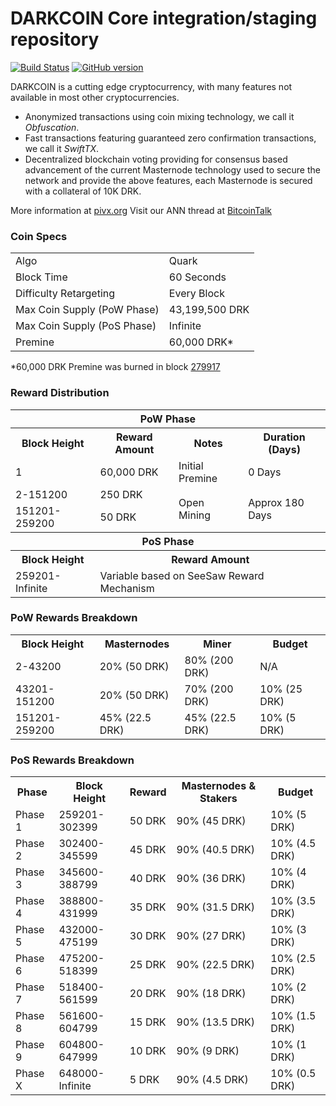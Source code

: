 DARKCOIN Core integration/staging repository
=====================================

[![Build Status](https://travis-ci.org/DARKCOIN-Project/DARKCOIN.svg?branch=master)](https://travis-ci.org/DARKCOIN-Project/DARKCOIN) [![GitHub version](https://badge.fury.io/gh/DARKCOIN-Project%2FDARKCOIN.svg)](https://badge.fury.io/gh/DARKCOIN-Project%2FDARKCOIN)

DARKCOIN is a cutting edge cryptocurrency, with many features not available in most other cryptocurrencies.
- Anonymized transactions using coin mixing technology, we call it _Obfuscation_.
- Fast transactions featuring guaranteed zero confirmation transactions, we call it _SwiftTX_.
- Decentralized blockchain voting providing for consensus based advancement of the current Masternode
  technology used to secure the network and provide the above features, each Masternode is secured
  with a collateral of 10K DRK.

More information at [pivx.org](http://www.pivx.org) Visit our ANN thread at [BitcoinTalk](http://www.bitcointalk.org/index.php?topic=1262920)

### Coin Specs
<table>
<tr><td>Algo</td><td>Quark</td></tr>
<tr><td>Block Time</td><td>60 Seconds</td></tr>
<tr><td>Difficulty Retargeting</td><td>Every Block</td></tr>
<tr><td>Max Coin Supply (PoW Phase)</td><td>43,199,500 DRK</td></tr>
<tr><td>Max Coin Supply (PoS Phase)</td><td>Infinite</td></tr>
<tr><td>Premine</td><td>60,000 DRK*</td></tr>
</table>

*60,000 DRK Premine was burned in block [279917](http://www.presstab.pw/phpexplorer/DARKCOIN/block.php?blockhash=206d9cfe859798a0b0898ab00d7300be94de0f5469bb446cecb41c3e173a57e0)

### Reward Distribution

<table>
<th colspan=4>PoW Phase</th>
<tr><th>Block Height</th><th>Reward Amount</th><th>Notes</th><th>Duration (Days)</th></tr>
<tr><td>1</td><td>60,000 DRK</td><td>Initial Premine</td><td>0 Days</td></tr>
<tr><td>2-151200</td><td>250 DRK</td><td rowspan=2>Open Mining</td><td rowspan=2> Approx 180 Days</td></tr>
<tr><td>151201-259200</td><td>50 DRK</td></tr>
<tr><th colspan=4>PoS Phase</th></tr>
<tr><th>Block Height</th><th colspan=3>Reward Amount</th></tr>
<tr><td>259201-Infinite</td><td colspan=3>Variable based on SeeSaw Reward Mechanism</td></tr>
</table>

### PoW Rewards Breakdown

<table>
<th>Block Height</th><th>Masternodes</th><th>Miner</th><th>Budget</th>
<tr><td>2-43200</td><td>20% (50 DRK)</td><td>80% (200 DRK)</td><td>N/A</td></tr>
<tr><td>43201-151200</td><td>20% (50 DRK)</td><td>70% (200 DRK)</td><td>10% (25 DRK)</td></tr>
<tr><td>151201-259200</td><td>45% (22.5 DRK)</td><td>45% (22.5 DRK)</td><td>10% (5 DRK)</td></tr>
</table>

### PoS Rewards Breakdown

<table>
<th>Phase</th><th>Block Height</th><th>Reward</th><th>Masternodes & Stakers</th><th>Budget</th>
<tr><td>Phase 1</td><td>259201-302399</td><td>50 DRK</td><td>90% (45 DRK)</td><td>10% (5 DRK)</td></tr>
<tr><td>Phase 2</td><td>302400-345599</td><td>45 DRK</td><td>90% (40.5 DRK)</td><td>10% (4.5 DRK)</td></tr>
<tr><td>Phase 3</td><td>345600-388799</td><td>40 DRK</td><td>90% (36 DRK)</td><td>10% (4 DRK)</td></tr>
<tr><td>Phase 4</td><td>388800-431999</td><td>35 DRK</td><td>90% (31.5 DRK)</td><td>10% (3.5 DRK)</td></tr>
<tr><td>Phase 5</td><td>432000-475199</td><td>30 DRK</td><td>90% (27 DRK)</td><td>10% (3 DRK)</td></tr>
<tr><td>Phase 6</td><td>475200-518399</td><td>25 DRK</td><td>90% (22.5 DRK)</td><td>10% (2.5 DRK)</td></tr>
<tr><td>Phase 7</td><td>518400-561599</td><td>20 DRK</td><td>90% (18 DRK)</td><td>10% (2 DRK)</td></tr>
<tr><td>Phase 8</td><td>561600-604799</td><td>15 DRK</td><td>90% (13.5 DRK)</td><td>10% (1.5 DRK)</td></tr>
<tr><td>Phase 9</td><td>604800-647999</td><td>10 DRK</td><td>90% (9 DRK)</td><td>10% (1 DRK)</td></tr>
<tr><td>Phase X</td><td>648000-Infinite</td><td>5 DRK</td><td>90% (4.5 DRK)</td><td>10% (0.5 DRK)</td></tr>
</table>

